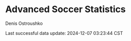 # Advanced Soccer Statistics
Denis Ostroushko

<!-- gfm -->

Last successful data update: 2024-12-07 03:23:44 CST
